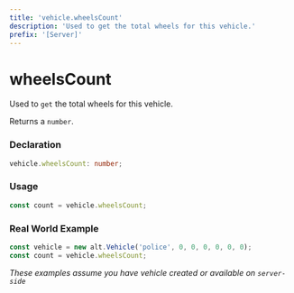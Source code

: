 ```yaml
---
title: 'vehicle.wheelsCount'
description: 'Used to get the total wheels for this vehicle.'
prefix: '[Server]'
---
```


# wheelsCount

Used to `get` the total wheels for this vehicle.

Returns a `number`.

### Declaration

```typescript
vehicle.wheelsCount: number;
```

### Usage

```js
const count = vehicle.wheelsCount;
```

### Real World Example

```js
const vehicle = new alt.Vehicle('police', 0, 0, 0, 0, 0, 0);
const count = vehicle.wheelsCount;
```

_These examples assume you have vehicle created or available on `server-side`_